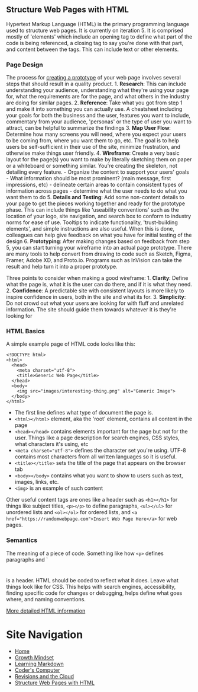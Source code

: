## Structure Web Pages with HTML
Hypertext Markup Language (HTML) is the primary programming language used to structure web pages. It is currently on iteration 5. It is comprised mostly of 'elements' which include an opening tag to define what part of the code is being referenced, a closing tag to say you're done with that part, and content between the tags. This can include text or other elements. 

### Page Design
The process for [creating a prototype](https://careerfoundry.com/en/blog/ux-design/how-to-create-your-first-wireframe/) of your web page involves several steps that should result in a quality product. 
    1. **Research**: This can include understanding your audience, understanding what they're using your page for, what the requirements are for the page, and what others in the industry are doing for similar pages.
    2. **Reference**: Take what you got from step 1 and make it into something you can actually use. A cheatsheet including your goals for both the business and the user, features you want to include, commentary from your audience, 'personas' or the type of user you want to attract, can be helpful to summarize the findings
    3. **Map User Flow**: Determine how many screens you will need, where you expect your users to be coming from, where you want them to go, etc. The goal is to help users be self-sufficient in their use of the site, minimize frustration, and otherwise make things user friendly. 
    4. **Wireframe**: Create a very basic layout for the page(s) you want to make by literally sketching them on paper or a whiteboard or something similar. You're creating the skeleton, not detailing every feature. 
        - Organize the content to support your users' goals
        - What information should be most prominent? (main message, first impressions, etc)
        - delineate certain areas to contain consistent types of information across pages
        - determine what the user needs to do what you want them to do
    5. **Details and Testing**: Add some non-content details to your page to get the pieces working together and ready for the prototype phase. This can include things like 'useability conventions' such as the location of your logo, site navigation, and search box to conform to industry norms for ease of use. Tooltips to indicate functionality, 'trust-building elements', and simple instructions are also useful. When this is done, colleagues can help give feedback on what you have for initial testing of the design
    6. **Prototyping**: After making changes based on feedback from step 5, you can start turning your wireframe into an actual page prototype. There are many tools to help convert from drawing to code such as Sketch, Figma, Framer, Adobe XD, and Proto.io. Programs such as InVision can take the result and help turn it into a proper prototype.

Three points to consider when making a good wireframe:
    1. **Clarity**: Define what the page is, what it is the user can do there, and if it is what they need.
    2. **Confidence**: A predictable site with consistent layouts is more likely to inspire confidence in users, both in the site and what its for. 
    3. **Simplicity**: Do not crowd out what your users are looking for with fluff and unrelated information. The site should guide them towards whatever it is they're looking for

### HTML Basics
A simple example page of HTML code looks like this:

```
<!DOCTYPE html>
<html>
  <head>
    <meta charset="utf-8">
    <title>Generic Web Page</title>
  </head>
  <body>
    <img src="images/interesting-thing.png" alt="Generic Image">
  </body>
</html>
```

- The first line defines what type of document the page is.
- `<html></html>` element, aka the 'root' element, contains all content in the page
- `<head></head>` contains elements important for the page but not for the user. Things like a page description for search engines, CSS styles, what characters it's using, etc
- `<meta charset="utf-8">` defines the character set you're using. UTF-8 contains most characters from all written languages so it is useful.
- `<title></title>` sets the title of the page that appears on the browser tab
- `<body></body>` contains what you want to show to users such as text, images, links, etc.
- `<img>` is an example of such content

Other useful content tags are ones like a header such as `<h1></h1>` for things like subject titles, `<p></p>` to define paragraphs, `<ul></ul>` for unordered lists and `<ol></ol>` for ordered lists, and `<a href="https://randomwebpage.com">Insert Web Page Here</a>` for web pages.

### Semantics
The meaning of a piece of code. Something like how `<p>` defines paragraphs and `<h1></h1> is a header. HTML should be coded to reflect what it does. Leave what things look like for CSS. This helps with search engines, accessibility, finding specific code for changes or debugging, helps define what goes where, and naming conventions.

[More detailed HTML information](https://developer.mozilla.org/en-US/docs/Web/HTML)

# Site Navigation 
- [Home](README.md)
- [Growth Mindset](Growth_Mindset.md)
- [Learning Markdown](Learning_Markdown.md)
- [Coder's Computer](Coders_Computer.md)
- [Revisions and the Cloud](Revisions_and_the_Cloud.md)
- [Structure Web Pages with HTML](Structure_Web_Pages_with_HTML.md)